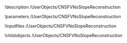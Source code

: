 !description /UserObjects/CNSFVNoSlopeReconstruction

!parameters /UserObjects/CNSFVNoSlopeReconstruction

!inputfiles /UserObjects/CNSFVNoSlopeReconstruction

!childobjects /UserObjects/CNSFVNoSlopeReconstruction
